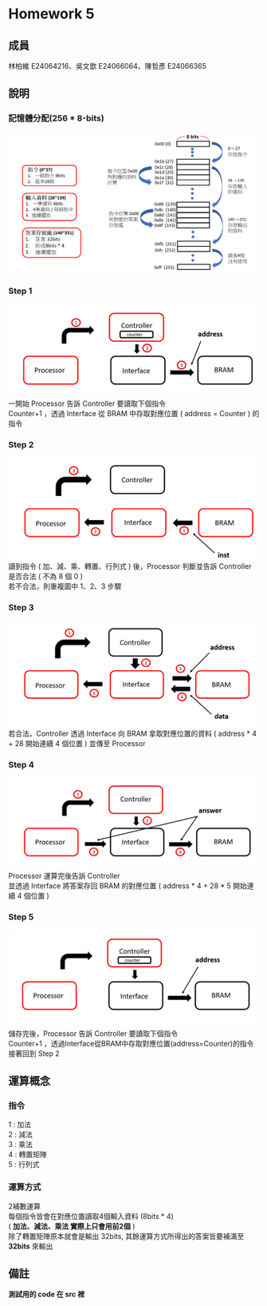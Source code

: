 # Homework 5
## 成員
林柏維 E24064216、吳文歆 E24066064、陳哲彥 E24066365
## 說明  
### 記憶體分配(256 * 8-bits)  
![1](images/1.PNG)  
### Step 1
![2](images/2.PNG)  
一開始 Processor 告訴 Controller 要讀取下個指令  
Counter+1 ，透過 Interface 從 BRAM 中存取對應位置 ( address = Counter ) 的指令 
### Step 2
![3](images/3.PNG)  
讀到指令 ( 加、減、乘、轉置、行列式 ) 後，Processor 判斷並告訴 Controller 是否合法 ( 不為 8 個 0 )  
若不合法，則重複圖中 1、2、3 步驟  
### Step 3
![4](images/4.PNG)  
若合法，Controller 透過 Interface 向 BRAM 拿取對應位置的資料 ( address * 4 + 28 開始連續 4 個位置 ) 並傳至 Processor  
### Step 4
![5](images/5.PNG)  
Processor 運算完後告訴 Controller  
並透過 Interface 將答案存回 BRAM 的對應位置 ( address * 4 + 28 * 5 開始連續 4 個位置 )  
### Step 5
![6](images/6.PNG)  
儲存完後，Processor 告訴 Controller 要讀取下個指令  
Counter+1 ，透過Interface從BRAM中存取對應位置(address=Counter)的指令  
接著回到 Step 2 
## 運算概念   
### 指令  
  1 : 加法  
  2 : 減法  
  3 : 乘法  
  4 : 轉置矩陣  
  5 : 行列式  
### 運算方式  
2補數運算  
每個指令皆會在對應位置讀取4個輸入資料 (8bits * 4)  
( **加法、減法、乘法 實際上只會用前2個** )  
除了轉置矩陣原本就會是輸出 32bits, 其餘運算方式所得出的答案皆要補滿至 **32bits** 來輸出  
## 備註
**測試用的 code 在 src 裡**  
